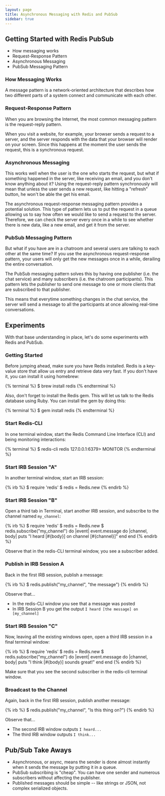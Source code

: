```yaml
---
layout: page
title: Asynchronous Messaging with Redis and PubSub
sidebar: true
---
```


## Getting Started with Redis PubSub

* How messaging works
* Request-Response Pattern
* Asynchronous Messaging
* PubSub Messaging Pattern

### How Messaging Works

A message pattern is a network-oriented architecture that describes how two different parts of a system connect and communicate with each other.

### Request-Response Pattern

When you are browsing the Internet, the most common messaging pattern is the request-reply pattern.

When you visit a website, for example, your browser sends a request to a server, and the server responds with the data that your browser will render on your screen. Since this happens at the moment the user sends the request, this is a synchronous request.

### Asynchronous Messaging

This works well when the user is the one who starts the request, but what if something happened in the server, like receiving an email, and you don't know anything about it? Using the request-reply pattern synchronously will mean that unless the user sends a new request, like hitting a "refresh" button, he won't be able the get his email.

The asynchronous request-response messaging pattern provides a potential solution. This type of pattern lets us to put the request in a queue allowing us to say how often we would like to send a request to the server. Therefore, we can check the server every once in a while to see whether there is new data, like a new email, and get it from the server.

### PubSub Messaging Pattern

But what if you have are in a chatroom and several users are talking to each other at the same time? If you use the asynchronous request-response pattern, your users will only get the new messages once in a while, derailing the entire conversation.

The PubSub messaging pattern solves this by having one publisher (i.e. the chat service) and many subscribers (i.e. the chatroom participants). This pattern lets the publisher to send one message to one or more clients that are subscribed to that publisher.

This means that everytime something changes in the chat service, the server will send a message to all the participants at once allowing real-time conversations.

## Experiments

With that base understanding in place, let's do some experiments with Redis and PubSub.

### Getting Started

Before jumping ahead, make sure you have Redis installed. Redis is a key-value store that allow us entry and retrieve data very fast. If you don't have it, you can install it using homebrew:

{% terminal %}
$ brew install redis
{% endterminal %}

Also, don't forget to install the Redis gem. This will let us talk to the Redis database using Ruby. You can install the gem by doing this:

{% terminal %}
$ gem install redis
{% endterminal %}

### Start Redis-CLI

In one terminal window, start the Redis Command Line Interface (CLI) and being monitoring interactions:

{% terminal %}
$ redis-cli
redis 127.0.0.1:6379> MONITOR
{% endterminal %}

### Start IRB Session "A"

In another terminal window, start an IRB session:

{% irb %}
$ require 'redis'
$ redis = Redis.new
{% endirb %}

### Start IRB Session "B"

Open a third tab in Terminal, start another IRB session, and subscribe to the channel named `my_channel`:

{% irb %}
$ require 'redis'
$ redis = Redis.new
$ redis.subscribe("my_channel") do |event|
  event.message do |channel, body|
    puts "I heard [#{body}] on channel [#{channel}]"
  end
end
{% endirb %}

Observe that in the redis-CLI terminal window, you see a subscriber added.

### Publish in IRB Session A

Back in the first IRB session, publish a message:

{% irb %}
$ redis.publish("my_channel", "the message")
{% endirb %}

Observe that...

* In the redis-CLI window you see that a message was posted
* In IRB Session B you get the output `I heard [the message] on [my_channel]`

### Start IRB Session "C"

Now, leaving all the existing windows open, open a third IRB session in a final terminal window:

{% irb %}
$ require 'redis'
$ redis = Redis.new
$ redis.subscribe("my_channel") do |event|
    event.message do |channel, body|
      puts "I think [#{body}] sounds great!"
    end
  end
{% endirb %}

Make sure that you see the second subscriber in the redis-cli terminal window.

### Broadcast to the Channel

Again, back in the first IRB session, publish another message:

{% irb %}
$ redis.publish("my_channel", "Is this thing on?")
{% endirb %}

Observe that...

* The second IRB window outputs `I heard...`
* The third IRB window outputs `I think...`

## Pub/Sub Take Aways

* Asynchronous, or async, means the sender is done almost instantly when it sends the message by putting it in a queue.
* PubSub subscribing is "cheap". You can have one sender and numerous subscribers without affecting the publisher.
* Published messages should be simple -- like strings or JSON, not complex serialized objects.
